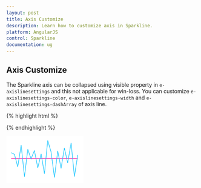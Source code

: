 ```yaml
---
layout: post
title: Axis Customize
description: Learn how to customize axis in Sparkline.
platform: AngularJS
control: Sparkline
documentation: ug
---
```


## Axis Customize 

The Sparkline axis can be collapsed using visible property in `e-axislinesettings` and this not applicable for win-loss. You can customize `e-axislinesettings-color`, `e-axislinesettings-width` and `e-axislinesettings-dashArray` of axis line.

 {% highlight html %}
 
 <html xmlns="http://www.w3.org/1999/xhtml" lang="en" ng-app="SparklineApp">
    <head>
        <title>Essential Studio for AngularJS: Sparkline</title>
        <!--CSS and Script file References -->
    </head>
  <body ng-controller="SparkCtrl">
    <div id="container" >
    <ej-sparkline e-axislinesettings-visible="true" e-axislinesettings-color="#ff14ae"></ej-sparkline>
    </div>
    <script>
    angular.module('SparkApp', ['ejangular'])
    .controller('SparkCtrl', function ($scope) {
                });
    </script>
    </body>
</html>

{% endhighlight %}

![](Axis-Customize_images/Axis-Customize_img1.png)